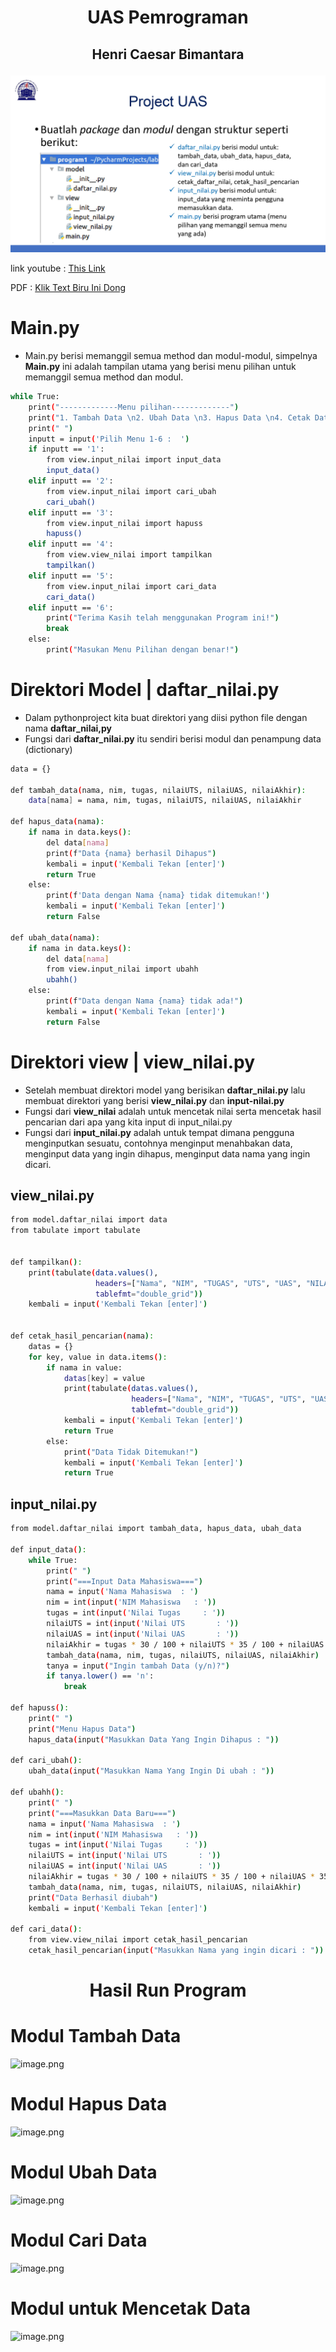 # <p align="center"> UAS Pemrograman
   ## <p align="center"> Henri Caesar Bimantara

![image.png](SS/judul.jpg)
<br>

link youtube : [This Link]()

  PDF : [Klik Text Biru Ini Dong]()


# Main.py
- Main.py berisi memanggil semua method dan modul-modul, simpelnya **Main.py** ini adalah tampilan utama yang berisi menu pilihan untuk memanggil semua method dan modul.
```bash
while True:
    print("-------------Menu pilihan-------------")
    print("1. Tambah Data \n2. Ubah Data \n3. Hapus Data \n4. Cetak Data \n5. Cari Data \n6. Keluar")
    print(" ")
    inputt = input('Pilih Menu 1-6 :  ')
    if inputt == '1':
        from view.input_nilai import input_data
        input_data()
    elif inputt == '2':
        from view.input_nilai import cari_ubah
        cari_ubah()
    elif inputt == '3':
        from view.input_nilai import hapuss
        hapuss()
    elif inputt == '4':
        from view.view_nilai import tampilkan
        tampilkan()
    elif inputt == '5':
        from view.input_nilai import cari_data
        cari_data()
    elif inputt == '6':
        print("Terima Kasih telah menggunakan Program ini!")
        break
    else:
        print("Masukan Menu Pilihan dengan benar!")
```

# Direktori Model | daftar_nilai.py
- Dalam pythonproject kita buat direktori yang diisi python file dengan nama **daftar_nilai,py**
- Fungsi dari **daftar_nilai.py** itu sendiri berisi modul dan penampung data (dictionary)
```bash
data = {}

def tambah_data(nama, nim, tugas, nilaiUTS, nilaiUAS, nilaiAkhir):
    data[nama] = nama, nim, tugas, nilaiUTS, nilaiUAS, nilaiAkhir

def hapus_data(nama):
    if nama in data.keys():
        del data[nama]
        print(f"Data {nama} berhasil Dihapus")
        kembali = input('Kembali Tekan [enter]')
        return True
    else:
        print(f'Data dengan Nama {nama} tidak ditemukan!')
        kembali = input('Kembali Tekan [enter]')
        return False

def ubah_data(nama):
    if nama in data.keys():
        del data[nama]
        from view.input_nilai import ubahh
        ubahh()
    else:
        print(f"Data dengan Nama {nama} tidak ada!")
        kembali = input('Kembali Tekan [enter]')
        return False

```

# Direktori view | view_nilai.py
- Setelah membuat direktori model yang berisikan **daftar_nilai.py** lalu membuat direktori yang berisi **view_nilai.py** dan **input-nilai.py**
- Fungsi dari **view_nilai** adalah untuk mencetak nilai serta mencetak hasil pencarian dari apa yang kita input di input_nilai.py
- Fungsi dari **input_nilai.py** adalah untuk tempat dimana pengguna menginputkan sesuatu, contohnya menginput menahbakan data, menginput data yang ingin dihapus, menginput data nama yang ingin dicari.

## view_nilai.py
```bash
from model.daftar_nilai import data
from tabulate import tabulate


def tampilkan():
    print(tabulate(data.values(),
                   headers=["Nama", "NIM", "TUGAS", "UTS", "UAS", "NILAI AKHIR"],
                   tablefmt="double_grid"))
    kembali = input('Kembali Tekan [enter]')


def cetak_hasil_pencarian(nama):
    datas = {}
    for key, value in data.items():
        if nama in value:
            datas[key] = value
            print(tabulate(datas.values(),
                           headers=["Nama", "NIM", "TUGAS", "UTS", "UAS", "NILAI AKHIR"],
                           tablefmt="double_grid"))
            kembali = input('Kembali Tekan [enter]')
            return True
        else:
            print("Data Tidak Ditemukan!")
            kembali = input('Kembali Tekan [enter]')
            return True
```
## input_nilai.py
```bash
from model.daftar_nilai import tambah_data, hapus_data, ubah_data

def input_data():
    while True:
        print(" ")
        print("===Input Data Mahasiswa===")
        nama = input('Nama Mahasiswa  : ')
        nim = int(input('NIM Mahasiswa   : '))
        tugas = int(input('Nilai Tugas     : '))
        nilaiUTS = int(input('Nilai UTS       : '))
        nilaiUAS = int(input('Nilai UAS       : '))
        nilaiAkhir = tugas * 30 / 100 + nilaiUTS * 35 / 100 + nilaiUAS * 35 / 100
        tambah_data(nama, nim, tugas, nilaiUTS, nilaiUAS, nilaiAkhir)
        tanya = input("Ingin tambah Data (y/n)?")
        if tanya.lower() == 'n':
            break

def hapuss():
    print(" ")
    print("Menu Hapus Data")
    hapus_data(input("Masukkan Data Yang Ingin Dihapus : "))

def cari_ubah():
    ubah_data(input("Masukkan Nama Yang Ingin Di ubah : "))

def ubahh():
    print(" ")
    print("===Masukkan Data Baru===")
    nama = input('Nama Mahasiswa  : ')
    nim = int(input('NIM Mahasiswa   : '))
    tugas = int(input('Nilai Tugas     : '))
    nilaiUTS = int(input('Nilai UTS       : '))
    nilaiUAS = int(input('Nilai UAS       : '))
    nilaiAkhir = tugas * 30 / 100 + nilaiUTS * 35 / 100 + nilaiUAS * 35 / 100
    tambah_data(nama, nim, tugas, nilaiUTS, nilaiUAS, nilaiAkhir)
    print("Data Berhasil diubah")
    kembali = input('Kembali Tekan [enter]')

def cari_data():
    from view.view_nilai import cetak_hasil_pencarian
    cetak_hasil_pencarian(input("Masukkan Nama yang ingin dicari : "))
```
# <p align="center"> Hasil Run Program
# Modul Tambah Data
![image.png](SS/tambah.png)
# Modul Hapus Data
![image.png](SS/hapus.png)
# Modul Ubah Data
![image.png](SS/ubah.png)
# Modul Cari Data
![image.png](SS/cari.png)
# Modul untuk Mencetak Data
![image.png](SS/cetak.png)